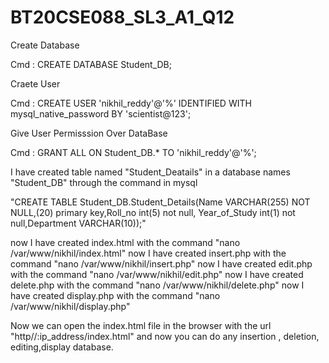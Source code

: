 # BT20CSE088_SL3_A1_Q12
Create Database 

Cmd : CREATE DATABASE Student_DB;

Craete User

Cmd : CREATE USER 'nikhil_reddy'@'%' IDENTIFIED WITH mysql_native_password BY 'scientist@123';

Give User Permisssion Over DataBase

Cmd : GRANT ALL ON Student_DB.* TO 'nikhil_reddy'@'%';

I have created table named "Student_Deatails" in a database names "Student_DB"
through the command in mysql 

"CREATE TABLE Student_DB.Student_Details(Name VARCHAR(255) NOT NULL,(20) primary key,Roll_no int(5) not null, Year_of_Study int(1) not null,Department VARCHAR(10));"

now I have created index.html with the command "nano /var/www/nikhil/index.html"
now I have created insert.php with the command "nano /var/www/nikhil/insert.php"
now I have created edit.php with the command "nano /var/www/nikhil/edit.php"
now I have created delete.php with the command "nano /var/www/nikhil/delete.php"
now I have created display.php with the command "nano /var/www/nikhil/display.php"

Now we can open the index.html file in the browser with the url "http//:ip_address/index.html"
and now you can do any insertion , deletion, editing,display database.
